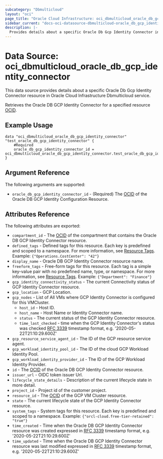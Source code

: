 ```yaml
---
subcategory: "Dbmulticloud"
layout: "oci"
page_title: "Oracle Cloud Infrastructure: oci_dbmulticloud_oracle_db_gcp_identity_connector"
sidebar_current: "docs-oci-datasource-dbmulticloud-oracle_db_gcp_identity_connector"
description: |-
  Provides details about a specific Oracle Db Gcp Identity Connector in Oracle Cloud Infrastructure Dbmulticloud service
---
```


# Data Source: oci_dbmulticloud_oracle_db_gcp_identity_connector
This data source provides details about a specific Oracle Db Gcp Identity Connector resource in Oracle Cloud Infrastructure Dbmulticloud service.

Retrieves the Oracle DB GCP Identity Connector for a specified resource [OCID](https://docs.cloud.oracle.com/iaas/Content/General/Concepts/identifiers.htm).


## Example Usage

```hcl
data "oci_dbmulticloud_oracle_db_gcp_identity_connector" "test_oracle_db_gcp_identity_connector" {
	#Required
	oracle_db_gcp_identity_connector_id = oci_dbmulticloud_oracle_db_gcp_identity_connector.test_oracle_db_gcp_identity_connector.id
}
```

## Argument Reference

The following arguments are supported:

* `oracle_db_gcp_identity_connector_id` - (Required) The [OCID](https://docs.cloud.oracle.com/iaas/Content/General/Concepts/identifiers.htm) of the Oracle DB GCP Identity Configuration Resource.


## Attributes Reference

The following attributes are exported:

* `compartment_id` - The [OCID](https://docs.cloud.oracle.com/iaas/Content/General/Concepts/identifiers.htm) of the compartment that contains the Oracle DB GCP Identity Connector resource.
* `defined_tags` - Defined tags for this resource. Each key is predefined and scoped to a namespace. For more information, see [Resource Tags](https://docs.cloud.oracle.com/iaas/Content/General/Concepts/resourcetags.htm).  Example: `{"Operations.CostCenter": "42"}` 
* `display_name` - Oracle DB GCP Identity Connector resource name.
* `freeform_tags` - Free-form tags for this resource. Each tag is a simple key-value pair with no predefined name, type, or namespace. For more information, see [Resource Tags](https://docs.cloud.oracle.com/iaas/Content/General/Concepts/resourcetags.htm).  Example: `{"Department": "Finance"}` 
* `gcp_identity_connectivity_status` - The current Connectivity status of GCP Identity Connector resource.
* `gcp_location` - GCP Location.
* `gcp_nodes` - List of All VMs where GCP Identity Connector is configured for this VMCluster.
	* `host_id` - Host ID.
	* `host_name` - Host Name or Identity Connector name.
	* `status` - The current status of the GCP Identity Connector resource.
	* `time_last_checked` - time when the GCP Identity Connector's status was checked [RFC 3339](https://tools.ietf.org/html/rfc3339) timestamp format, e.g. '2020-05-22T21:10:29.600Z' 
* `gcp_resource_service_agent_id` - The ID of the GCP resource service agent.
* `gcp_workload_identity_pool_id` - The ID of the cloud GCP Workload Identity Pool.
* `gcp_workload_identity_provider_id` - The ID of the GCP Workload Identity Provider.
* `id` - The [OCID](https://docs.cloud.oracle.com/iaas/Content/General/Concepts/identifiers.htm) of the Oracle DB GCP Identity Connector resource.
* `issuer_url` - OIDC token issuer Url.
* `lifecycle_state_details` - Description of the current lifecycle state in more detail.
* `project_id` - Project id of the customer project.
* `resource_id` - The [OCID](https://docs.cloud.oracle.com/iaas/Content/General/Concepts/identifiers.htm) of the GCP VM Cluster resource.
* `state` - The current lifecycle state of the GCP Identity Connector resource.
* `system_tags` - System tags for this resource. Each key is predefined and scoped to a namespace.  Example: `{"orcl-cloud.free-tier-retained": "true"}` 
* `time_created` - Time when the Oracle DB GCP Identity Connector resource was created expressed in [RFC 3339](https://tools.ietf.org/html/rfc3339) timestamp format, e.g. '2020-05-22T21:10:29.600Z' 
* `time_updated` - Time when the Oracle DB GCP Identity Connector resource was last modified expressed in [RFC 3339](https://tools.ietf.org/html/rfc3339) timestamp format, e.g. '2020-05-22T21:10:29.600Z' 

